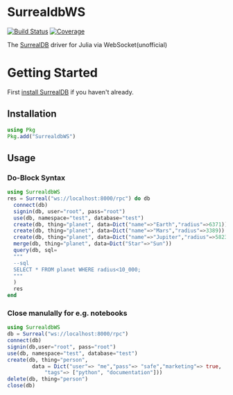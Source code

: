 # SurrealdbWS
[![Build Status](https://travis-ci.com/YuriMiyamori/SurrealdbWS.jl.svg?branch=main)](https://travis-ci.com/YuriMiyamori/SurrealdbWS.jl)
[![Coverage](https://codecov.io/gh/YuriMiyamori/SurrealdbWS.jl/branch/main/graph/badge.svg)](https://codecov.io/gh/YuriMiyamori/SurrealdbWS.jl)


The [SurrealDB](https://surrealdb.com) driver for Julia via WebSocket(unofficial)

# Getting Started
First [install SurrealDB](https://surrealdb.com/install) if you haven't already.

## Installation
```julia
using Pkg
Pkg.add("SurrealdbWS")
```

## Usage

### Do-Block Syntax
```julia
using SurrealdbWS
res = Surreal("ws://localhost:8000/rpc") do db
  connect(db)
  signin(db, user="root", pass="root")
  use(db, namespace="test", database="test")
  create(db, thing="planet", data=Dict("name"=>"Earth","radius"=>6371))
  create(db, thing="planet", data=Dict("name"=>"Mars","radius"=>3389))
  create(db, thing="planet", data=Dict("name"=>"Jupiter","radius"=>58232))
  merge(db, thing="planet", data=Dict("Star"=>"Sun"))
  query(db, sql=
  """
  --sql
  SELECT * FROM planet WHERE radius<10_000;
  """
  )
  res
end
```

### Close manulally for e.g. notebooks
```julia
using SurrealdbWS
db = Surreal("ws://localhost:8000/rpc")
connect(db)
signin(db,user="root", pass="root")
use(db, namespace="test", database="test")
create(db, thing="person",
        data = Dict("user"=> "me","pass"=> "safe","marketing"=> true,
            "tags"=> ["python", "documentation"]))
delete(db, thing="person")
close(db)
```